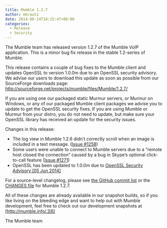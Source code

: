 ```yaml
---
title: Mumble 1.2.7
author: mkrautz
date: 2014-06-14T10:15:47+00:00
categories:
  - Release
  - Security
---
```


The Mumble team has released version 1.2.7 of the Mumble VoIP application. This is a minor bug fix release in the stable
1.2-series of Mumble.<!--more-->

This release contains a couple of bug fixes to the Mumble client and updates OpenSSL to version 1.0.0m due to an OpenSSL
security advisory. We advise our users to download this update as soon as possible from our SourceForge downloads page:
<http://sourceforge.net/projects/mumble/files/Mumble/1.2.7/>

If you are using one our packaged static Murmur servers, or Murmur on Windows, or any of our packaged Mumble client
packages we advise you to update to get the OpenSSL security fixes. If you are using Mumble or Murmur from your distro,
you do not need to update, but make sure your OpenSSL library has received an update for the security issues.

Changes in this release:

- The log view in Mumble 1.2.6 didn&#8217;t correctly scroll when an image is included in a text message. ([Issue
  #1258][1])
- Some users were unable to connect to Mumble servers due to a &#8220;remote host closed the connection&#8221; caused by
  a bug in Skype&#8217;s optional click-to-call feature ([Issue #1271][2])
- OpenSSL has been updated to 1.0.0m due to [OpenSSL Security Advisory [05 Jun 2014]][3]

For a source-level changelog, please see [the GitHub commit list][4] or the [CHANGES file][5] for Mumble 1.2.7.

All of these changes are already available in our snapshot builds, so if you like living on the bleeding edge and want
to help out with Mumble development, feel free to check out our development snapshots at [http://mumble.info/.][6]

The Mumble team

[1]: https://github.com/mumble-voip/mumble/issues/1258
[2]: https://github.com/mumble-voip/mumble/issues/1271
[3]: https://www.openssl.org/news/secadv_20140605.txt
[4]: https://github.com/mumble-voip/mumble/commits/1.2.7
[5]: https://github.com/mumble-voip/mumble/blob/1.2.7/CHANGES
[6]: https://www.mumble.info "https://www.mumble.info"
